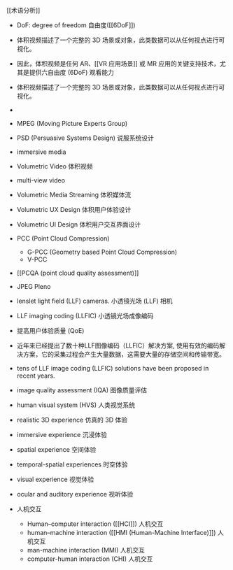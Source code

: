 [[术语分析]]
- DoF: degree of freedom 自由度([[6DoF]])
- 体积视频描述了一个完整的 3D 场景或对象，此类数据可以从任何视点进行可视化。
- 因此，体积视频是任何 AR、[[VR 应用场景]] 或 MR 应用的关键支持技术，尤其是提供六自由度 (6DoF) 观看能力
- 体积视频描述了一个完整的 3D 场景或对象，此类数据可以从任何视点进行可视化。
-   
- MPEG (Moving Picture Experts Group)
- PSD (Persuasive Systems Design) 说服系统设计


- immersive media
- Volumetric Video 体积视频
- multi-view video 
- Volumetric Media Streaming 体积媒体流
- Volumetric UX Design 体积用户体验设计
- Volumetric UI Design 体积用户交互界面设计
- PCC (Point Cloud Compression)
	- G-PCC (Geometry based Point Cloud Compression)
	- V-PCC
- [[PCQA (point cloud quality assessment)]]
- JPEG Pleno
- lenslet light field (LLF) cameras. 小透镜光场 (LLF) 相机
- LLF imaging coding (LLFIC)  小透镜光场成像编码
- 提高用户体验质量 (QoE)
- 近年来已经提出了数十种LLF图像编码（LLFIC）解决方案, 使用有效的编码解决方案，它的采集过程会产生大量数据，这需要大量的存储空间和传输带宽。
- tens of LLF image coding (LLFIC) solutions have been proposed in recent years.
- image quality assessment (IQA) 图像质量评估


- human visual system (HVS) 人类视觉系统 
- realistic 3D experience 仿真的 3D 体验
- immersive experience 沉浸体验
- spatial experience 空间体验
- temporal-spatial experiences 时空体验
- visual experience 视觉体验
- ocular and auditory experience 视听体验
- 人机交互
	- Human–computer interaction ([[HCI]]) 人机交互
	- human–machine interaction ([[HMI (Human-Machine Interface)]]) 人机交互
	- man-machine interaction (MMI) 人机交互
	- computer-human interaction (CHI) 人机交互